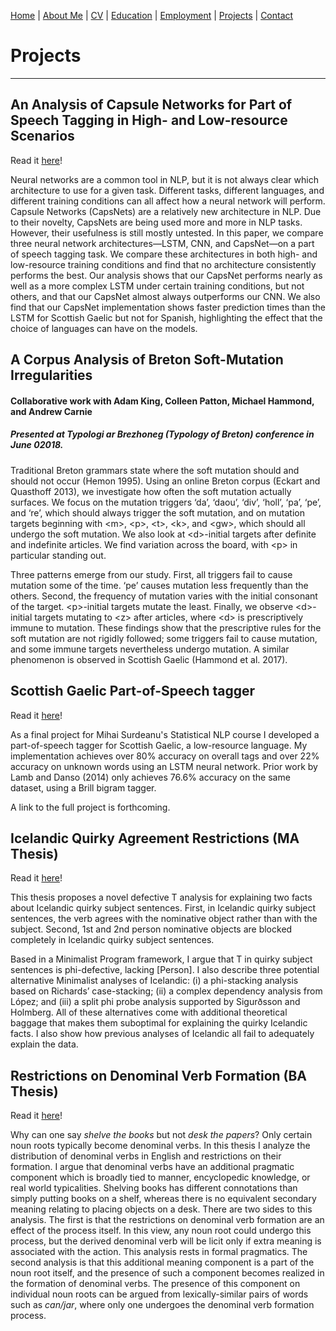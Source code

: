 [Home](index.md) | [About Me](aboutme.md) | [CV](cv.md) | [Education](education.md) | [Employment](employment.md) | [Projects](projects.md) | [Contact](contact.md)

# Projects

***

## An Analysis of Capsule Networks for Part of Speech Tagging in High- and Low-resource Scenarios

Read it [here](https://zupon.github.io/files/zupon_capsnet.pdf)!

Neural networks are a common tool in NLP, but it is not always clear which architecture to use for a given task. Different tasks, different languages, and different training conditions can all affect how a neural network will perform. Capsule Networks (CapsNets) are a relatively new architecture in NLP. Due to their novelty, CapsNets are being used more and more in NLP tasks. However, their usefulness is still mostly untested. In this paper, we compare three neural network architectures—LSTM, CNN, and CapsNet—on a part of speech tagging task. We compare these architectures in both high- and low-resource training conditions and find that no architecture consistently performs the best. Our analysis shows that our CapsNet performs nearly as well as a more complex LSTM under certain training conditions, but not others, and that our CapsNet almost always outperforms our CNN. We also find that our CapsNet implementation shows faster prediction times than the LSTM for Scottish Gaelic but not for Spanish, highlighting the effect that the choice of languages can have on the models.

## A Corpus Analysis of Breton Soft-Mutation Irregularities

#### Collaborative work with Adam King, Colleen Patton, Michael Hammond, and Andrew Carnie
##### Presented at Typologi ar Brezhoneg (Typology of Breton) conference in June 02018.

Traditional Breton grammars state where the soft mutation should and should not occur (Hemon 1995). Using an online Breton corpus (Eckart and Quasthoff 2013), we investigate how often the soft mutation actually surfaces. We focus on the mutation triggers ‘da’, ‘daou’, ‘div’, ‘holl’, ‘pa’, ‘pe’, and ‘re’, which should always trigger the soft mutation, and on mutation targets beginning with \<m>, \<p>, \<t>, \<k>, and \<gw>, which should all undergo the soft mutation. We also look at \<d>-initial targets after definite and indefinite articles. We find variation across the board, with \<p> in particular standing out.

Three patterns emerge from our study. First, all triggers fail to cause mutation some of the time. ‘pe’ causes mutation less frequently than the others. Second, the frequency of mutation varies with the initial consonant of the target. \<p>-initial targets mutate the least. Finally, we observe \<d>-initial targets mutating to \<z> after articles, where \<d> is prescriptively immune to mutation. These findings show that the prescriptive rules for the soft mutation are not rigidly followed; some triggers fail to cause mutation, and some immune targets nevertheless undergo mutation. A similar phenomenon is observed in Scottish Gaelic (Hammond et al. 2017).


## Scottish Gaelic Part-of-Speech tagger

Read it [here](https://zupon.github.io/files/zupon_taggingSG.pdf)!

As a final project for Mihai Surdeanu's Statistical NLP course I developed a part-of-speech tagger for Scottish Gaelic, a low-resource language. My implementation achieves over 80% accuracy on overall tags and over 22% accuracy on unknown words using an LSTM neural network. Prior work by Lamb and Danso (2014) only achieves 76.6% accuracy on the same dataset, using a Brill bigram tagger.

A link to the full project is forthcoming.


## Icelandic Quirky Agreement Restrictions (MA Thesis)

Read it [here](https://zupon.github.io/files/zupon_ma_thesis.pdf)!

This thesis proposes a novel defective T analysis for explaining two facts about Icelandic quirky subject sentences. First, in Icelandic quirky subject sentences, the verb agrees with the nominative object rather than with the subject. Second, 1st and 2nd person nominative objects are blocked completely in Icelandic quirky subject sentences.

Based in a Minimalist Program framework, I argue that T in quirky subject sentences is phi-defective, lacking \[Person\]. I also describe three potential alternative Minimalist analyses of Icelandic: (i) a phi-stacking analysis based on Richards’ case-stacking; (ii) a complex dependency analysis from López; and (iii) a split phi probe analysis supported by Sigurðsson and Holmberg. All of these alternatives come with additional theoretical baggage that makes them suboptimal for explaining the quirky Icelandic facts. I also show how previous analyses of Icelandic all fail to adequately explain the data.


## Restrictions on Denominal Verb Formation (BA Thesis)

Read it [here](https://zupon.github.io/files/zupon_ba_thesis.pdf)!

Why can one say _shelve the books_ but not _desk the papers_? Only certain noun roots typically become denominal verbs. In this thesis I analyze the distribution of denominal verbs in English and restrictions on their formation. I argue that denominal verbs have an additional pragmatic component which is broadly tied to manner, encyclopedic knowledge, or real world typicalities. Shelving books has different connotations than simply putting books on a shelf, whereas there is no equivalent secondary meaning relating to placing objects on a desk. There are two sides to this analysis. The first is that the restrictions on denominal verb formation are an effect of the process itself. In this view, any noun root could undergo this process, but the derived denominal verb will be licit only if extra meaning is associated with the action. This analysis rests in formal pragmatics. The second analysis is that this additional meaning component is a part of the noun root itself, and the presence of such a component becomes realized in the formation of denominal verbs. The presence of this component on individual noun roots can be argued from lexically-similar pairs of words such as _can/jar_, where only one undergoes the denominal verb formation process.
